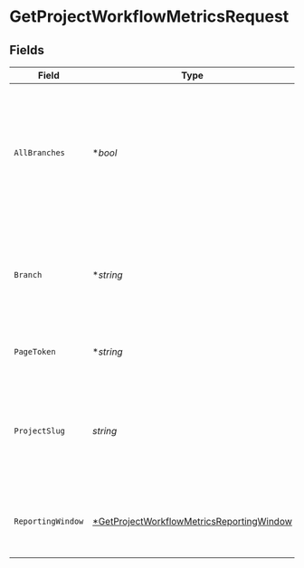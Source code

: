 # GetProjectWorkflowMetricsRequest


## Fields

| Field                                                                                                            | Type                                                                                                             | Required                                                                                                         | Description                                                                                                      |
| ---------------------------------------------------------------------------------------------------------------- | ---------------------------------------------------------------------------------------------------------------- | ---------------------------------------------------------------------------------------------------------------- | ---------------------------------------------------------------------------------------------------------------- |
| `AllBranches`                                                                                                    | **bool*                                                                                                          | :heavy_minus_sign:                                                                                               | Whether to retrieve data for all branches combined. Use either this parameter OR the branch name parameter.      |
| `Branch`                                                                                                         | **string*                                                                                                        | :heavy_minus_sign:                                                                                               | The name of a vcs branch. If not passed we will scope the API call to the default branch.                        |
| `PageToken`                                                                                                      | **string*                                                                                                        | :heavy_minus_sign:                                                                                               | A token to retrieve the next page of results.                                                                    |
| `ProjectSlug`                                                                                                    | *string*                                                                                                         | :heavy_check_mark:                                                                                               | Project slug in the form `vcs-slug/org-name/repo-name`. The `/` characters may be URL-escaped.                   |
| `ReportingWindow`                                                                                                | [*GetProjectWorkflowMetricsReportingWindow](../../models/operations/getprojectworkflowmetricsreportingwindow.md) | :heavy_minus_sign:                                                                                               | The time window used to calculate summary metrics.                                                               |